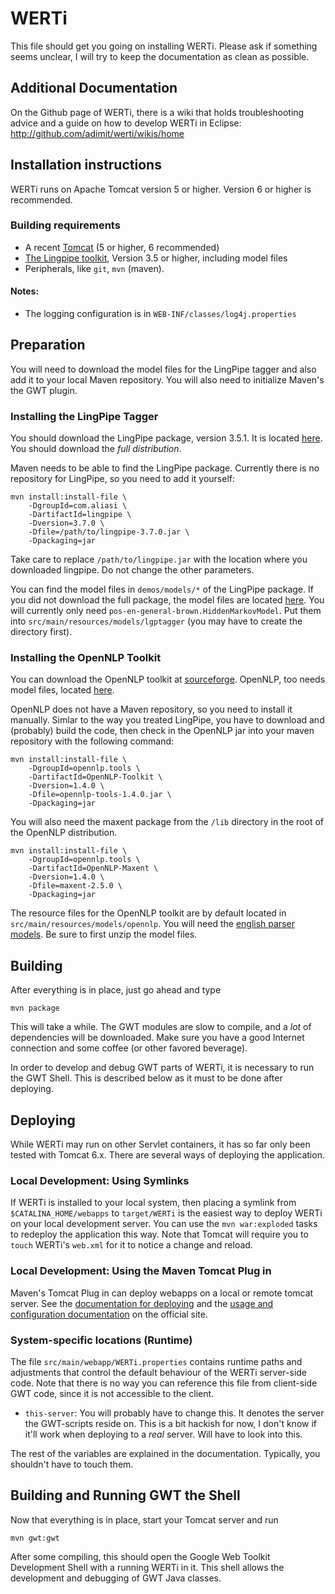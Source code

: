 # WERTi

This file should get you going on installing WERTi. Please ask if something
seems unclear, I will try to keep the documentation as clean as possible.

## Additional Documentation

On the Github page of WERTi, there is a wiki that holds troubleshooting
advice and a guide on how to develop WERTi in Eclipse: 
http://github.com/adimit/werti/wikis/home

## Installation instructions

WERTi runs on Apache Tomcat version 5 or higher. Version 6 or higher is
recommended.

### Building requirements

* A recent [Tomcat](http://tomcat.apache.org/download-60.cgi) (5 or higher, 6 recommended)
* [The Lingpipe toolkit](http://alias-i.com/lingpipe/web/download.html), 
  Version 3.5 or higher, including model files
* Peripherals, like `git`, `mvn` (maven).

#### Notes:
- The logging configuration is in `WEB-INF/classes/log4j.properties`


## Preparation

You will need to download the model files for the LingPipe tagger and also add
it to your local Maven repository. You will also need to initialize Maven's the
GWT plugin.

### Installing the LingPipe Tagger

You should download the LingPipe package, version 3.5.1.  It is located
[here](http://alias-i.com/lingpipe/web/download.html).  You should download the
*full* *distribution*.

Maven needs to be able to find the LingPipe package. Currently there is no repository
for LingPipe, so you need to add it yourself:

	mvn install:install-file \
		-DgroupId=com.aliasi \
		-DartifactId=lingpipe \
		-Dversion=3.7.0 \
		-Dfile=/path/to/lingpipe-3.7.0.jar \
		-Dpackaging=jar

Take care to replace `/path/to/lingpipe.jar` with the location where you
downloaded lingpipe.  Do not change the other parameters.

You can find the model files in `demos/models/*` of the LingPipe package.  If
you did not download the full package, the model files are located
[here](http://alias-i.com/lingpipe/web/models.html). You will currently only
need `pos-en-general-brown.HiddenMarkovModel`. Put them into
`src/main/resources/models/lgptagger` (you may have to create the directory
first).

### Installing the OpenNLP Toolkit

You can download the OpenNLP toolkit at [sourceforge](http://opennlp.sf.net).
OpenNLP, too needs model files, located [here](http://opennlp.sf.net/models.html).

OpenNLP does not have a Maven repository, so you need to install it manually. Simlar
to the way you treated LingPipe, you have to download and (probably) build the code,
then check in the OpenNLP jar into your maven repository with the following command:

	mvn install:install-file \
		-DgroupId=opennlp.tools \
		-DartifactId=OpenNLP-Toolkit \
		-Dversion=1.4.0 \
		-Dfile=opennlp-tools-1.4.0.jar \
		-Dpackaging=jar

You will also need the maxent package from the `/lib` directory in the root of the
OpenNLP distribution.

	mvn install:install-file \
		-DgroupId=opennlp.tools \
		-DartifactId=OpenNLP-Maxent \
		-Dversion=1.4.0 \
		-Dfile=maxent-2.5.0 \
		-Dpackaging=jar

The resource files for the OpenNLP toolkit are by default located in 
`src/main/resources/models/opennlp`. You will need the
[english parser models](http://opennlp.sourceforge.net/models/english/parser/).
Be sure to first unzip the model files.

## Building

After everything is in place, just go ahead and type

	mvn package

This will take a while. The GWT modules are slow to compile, and a *lot* of
dependencies will be downloaded. Make sure you have a good Internet connection
and some coffee (or other favored beverage).

In order to develop and debug GWT parts of WERTi, it is
necessary to run the GWT Shell. This is described below
as it must to be done after deploying.

## Deploying

While WERTi may run on other Servlet containers, it has so far only been tested with Tomcat 6.x. There are several ways of deploying the application.

### Local Development: Using Symlinks

If WERTi is installed to your local system, then placing a symlink from
`$CATALINA_HOME/webapps` to `target/WERTi` is the easiest way to deploy WERTi
on your local development server. You can use the `mvn war:exploded` tasks to
redeploy the application this way. Note that Tomcat will require you to `touch`
WERTi's `web.xml` for it to notice a change and reload.

### Local Development: Using the Maven Tomcat Plug in

Maven's Tomcat Plug in can deploy webapps on a local or remote tomcat server.
See the [documentation for
deploying](http://mojo.codehaus.org/tomcat-maven-plugin/deployment.html) and
the [usage and configuration
documentation](http://mojo.codehaus.org/tomcat-maven-plugin/usage.html) on the
official site.

### System-specific locations (Runtime)

The file `src/main/webapp/WERTi.properties` contains runtime paths and adjustments that
control the default behaviour of the WERTi server-side code. Note that there is
no way you can reference this file from client-side GWT code, since it is not
accessible to the client.

* `this-server`: You will probably have to change this. It denotes the server the
GWT-scripts reside on. This is a bit hackish for now, I don't know if it'll
work when deploying to a *real* server. Will have to look into this.

The rest of the variables are explained in the documentation. Typically, you
shouldn't have to touch them.

## Building and Running GWT the Shell 

Now that everything is in place, start your Tomcat server and run

	mvn gwt:gwt

After some compiling, this should open the Google Web Toolkit Development Shell
with a running WERTi in it. This shell allows the development and debugging of
GWT Java classes.
